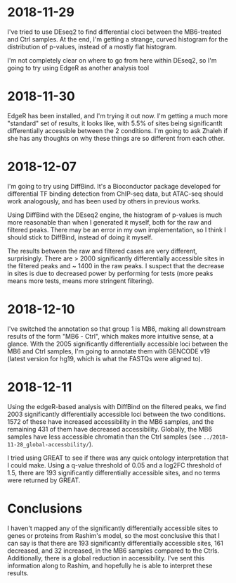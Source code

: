 # 2018-11-29

I've tried to use DEseq2 to find differential cloci between the MB6-treated and Ctrl samples.
At the end, I'm getting a strange, curved histogram for the distribution of p-values, instead of a mostly flat histogram.

I'm not completely clear on where to go from here within DEseq2, so I'm going to try using EdgeR as another analysis tool

# 2018-11-30

EdgeR has been installed, and I'm trying it out now.
I'm getting a much more "standard" set of results, it looks like, with 5.5% of sites being significantlt differentially accessible between the 2 conditions.
I'm going to ask Zhaleh if she has any thoughts on why these things are so different from each other.

# 2018-12-07

I'm going to try using DiffBind.
It's a Bioconductor package developed for differential TF binding detection from ChIP-seq data, but ATAC-seq should work analogously, and has been used by others in previous works.

Using DiffBind with the DEseq2 engine, the histogram of p-values is much more reasonable than when I generated it myself, both for the raw and filtered peaks.
There may be an error in my own implementation, so I think I should stick to DiffBind, instead of doing it myself.

The results between the raw and filtered cases are very different, surprisingly.
There are > 2000 significantly differentially accessible sites in the filtered peaks and ~ 1400 in the raw peaks.
I suspect that the decrease in sites is due to decreased power by performing for tests (more peaks means more tests, means more stringent filtering).

# 2018-12-10

I've switched the annotation so that group 1 is MB6, making all downstream results of the form "MB6 - Ctrl", which makes more intuitive sense, at a glance.
With the 2005 significantly differentially accessible loci between the MB6 and Ctrl samples, I'm going to annotate them with GENCODE v19 (latest version for hg19, which is what the FASTQs were aligned to).

# 2018-12-11

Using the edgeR-based analysis with DiffBind on the filtered peaks, we find 2003 significantly differentially accessible loci between the two conditions.
1572 of these have increased accessibility in the MB6 samples, and the remaining 431 of them have decreased accessibility.
Globally, the MB6 samples have less accessible chromatin than the Ctrl samples (see `../2018-11-28_global-accessbility/`).

I tried using GREAT to see if there was any quick ontology interpretation that I could make.
Using a q-value threshold of 0.05 and a log2FC threshold of 1.5, there are 193 significantly differentially accessible sites, and no terms were returned by GREAT.

# Conclusions

I haven't mapped any of the significantly differentially accessible sites to genes or proteins from Rashim's model, so the most conclusive this that I can say is that there are 193 significantly differentially accessible sites, 161 decreased, and 32 increased, in the MB6 samples compared to the Ctrls.
Additionally, there is a global reduction in accessibility.
I've sent this information along to Rashim, and hopefully he is able to interpret these results.
